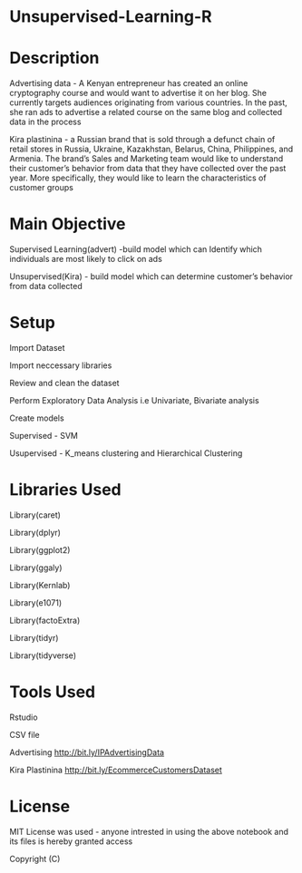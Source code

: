 # Unsupervised-Learning-R

# Description #
 
 Advertising data - A Kenyan entrepreneur has created an online cryptography course and would want to advertise it on her blog. She currently targets audiences originating from various countries. In the past, she ran ads to advertise a related course on the same blog and collected data in the process
 
 Kira plastinina - a Russian brand that is sold through a defunct chain of retail stores in Russia, Ukraine, Kazakhstan, Belarus, China, Philippines, and Armenia. The brand’s Sales and Marketing team would like to understand their customer’s behavior from data that they have collected over the past year. More specifically, they would like to learn the characteristics of customer groups

# Main Objective #

Supervised Learning(advert) -build model which can Identify which individuals are most likely to click on ads

Unsupervised(Kira) - build model which can determine customer’s behavior from data collected
 
# Setup #

Import Dataset 

Import neccessary libraries

Review and clean the dataset

Perform Exploratory Data Analysis i.e Univariate, Bivariate analysis

Create models 

Supervised - SVM

Usupervised - K_means clustering and Hierarchical Clustering

# Libraries Used #
Library(caret)

Library(dplyr)

Library(ggplot2)

Library(ggaly)

Library(Kernlab)

Library(e1071)

Library(factoExtra)

Library(tidyr)

Library(tidyverse)

# Tools Used #

Rstudio

CSV file 

Advertising http://bit.ly/IPAdvertisingData

Kira Plastinina http://bit.ly/EcommerceCustomersDataset

# License #

MIT License was used - anyone intrested in using the above notebook and its files is hereby granted access

Copyright (C)
